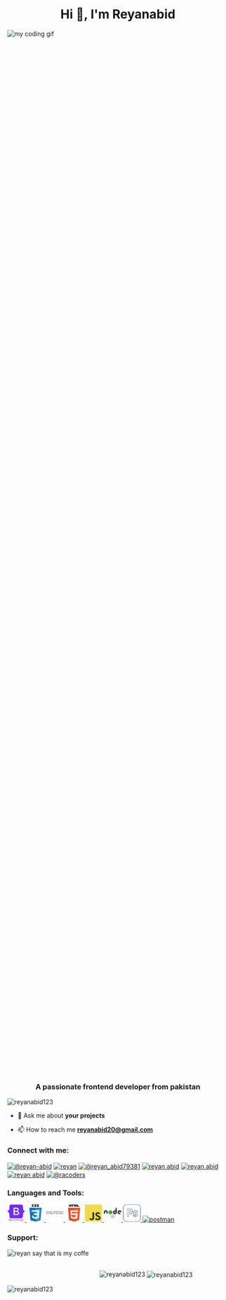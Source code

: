 <!DOCTYPE html>
<html lang="en">
<head>
    <meta charset="UTF-8">
    <meta name="viewport" content="width=device-width, initial-scale=1.0">
    <title>Document</title>
</head>
<body>
    <h1 align="center">Hi 👋, I'm Reyanabid</h1>
    <img  style="float: right; height: 60vh; width: 90vh;" src="https://camo.githubusercontent.com/19db51af5f90f1b152bc0b9078f5fe97053955be5074f03f17019c70345bdcdb/68747470733a2f2f6d69726f2e6d656469756d2e636f6d2f6d61782f313336302f302a37513379765349765f7430696f4a2d5a2e676966" alt="my coding gif">
<h3 align="center">A passionate frontend developer from pakistan</h3>

<p align="left"> <img src="https://komarev.com/ghpvc/?username=reyanabid123&label=Profile%20views&color=0e75b6&style=flat" alt="reyanabid123" /> </p>

- 💬 Ask me about **your projects**

- 📫 How to reach me **reyanabid20@gmail.com**

<h3 align="left">Connect with me:</h3>
<p align="left">
<a href="https://codepen.io/@reyan-abid" target="blank"><img align="center" src="https://raw.githubusercontent.com/rahuldkjain/github-profile-readme-generator/master/src/images/icons/Social/codepen.svg" alt="@reyan-abid" height="30" width="40" /></a>
<a href="https://dev.to/reyan" target="blank"><img align="center" src="https://raw.githubusercontent.com/rahuldkjain/github-profile-readme-generator/master/src/images/icons/Social/devto.svg" alt="reyan" height="30" width="40" /></a>
<a href="https://twitter.com/@reyan_abid79381" target="blank"><img align="center" src="https://raw.githubusercontent.com/rahuldkjain/github-profile-readme-generator/master/src/images/icons/Social/twitter.svg" alt="@reyan_abid79381" height="30" width="40" /></a>
<a href="https://linkedin.com/in/reyan abid" target="blank"><img align="center" src="https://raw.githubusercontent.com/rahuldkjain/github-profile-readme-generator/master/src/images/icons/Social/linked-in-alt.svg" alt="reyan abid" height="30" width="40" /></a>
<a href="https://stackoverflow.com/users/reyan abid" target="blank"><img align="center" src="https://raw.githubusercontent.com/rahuldkjain/github-profile-readme-generator/master/src/images/icons/Social/stack-overflow.svg" alt="reyan abid" height="30" width="40" /></a>
<a href="https://fb.com/reyan abid" target="blank"><img align="center" src="https://raw.githubusercontent.com/rahuldkjain/github-profile-readme-generator/master/src/images/icons/Social/facebook.svg" alt="reyan abid" height="30" width="40" /></a>
<a href="https://www.youtube.com/c/@racoders" target="blank"><img align="center" src="https://raw.githubusercontent.com/rahuldkjain/github-profile-readme-generator/master/src/images/icons/Social/youtube.svg" alt="@racoders" height="30" width="40" /></a>
</p>

<h3 align="left">Languages and Tools:</h3>
<p align="left"> <a href="https://getbootstrap.com" target="_blank" rel="noreferrer"> <img src="https://raw.githubusercontent.com/devicons/devicon/master/icons/bootstrap/bootstrap-plain-wordmark.svg" alt="bootstrap" width="40" height="40"/> </a> <a href="https://www.w3schools.com/css/" target="_blank" rel="noreferrer"> <img src="https://raw.githubusercontent.com/devicons/devicon/master/icons/css3/css3-original-wordmark.svg" alt="css3" width="40" height="40"/> </a> <a href="https://expressjs.com" target="_blank" rel="noreferrer"> <img src="https://raw.githubusercontent.com/devicons/devicon/master/icons/express/express-original-wordmark.svg" alt="express" width="40" height="40"/> </a> <a href="https://www.w3.org/html/" target="_blank" rel="noreferrer"> <img src="https://raw.githubusercontent.com/devicons/devicon/master/icons/html5/html5-original-wordmark.svg" alt="html5" width="40" height="40"/> </a> <a href="https://developer.mozilla.org/en-US/docs/Web/JavaScript" target="_blank" rel="noreferrer"> <img src="https://raw.githubusercontent.com/devicons/devicon/master/icons/javascript/javascript-original.svg" alt="javascript" width="40" height="40"/> </a> <a href="https://nodejs.org" target="_blank" rel="noreferrer"> <img src="https://raw.githubusercontent.com/devicons/devicon/master/icons/nodejs/nodejs-original-wordmark.svg" alt="nodejs" width="40" height="40"/> </a> <a href="https://www.photoshop.com/en" target="_blank" rel="noreferrer"> <img src="https://raw.githubusercontent.com/devicons/devicon/master/icons/photoshop/photoshop-line.svg" alt="photoshop" width="40" height="40"/> </a> <a href="https://postman.com" target="_blank" rel="noreferrer"> <img src="https://www.vectorlogo.zone/logos/getpostman/getpostman-icon.svg" alt="postman" width="40" height="40"/> </a> </p>

<h3 align="left">Support:</h3>
<p><a href="https://www.buymeacoffee.com/reyan say that is my coffe"> <img align="left" src="https://cdn.buymeacoffee.com/buttons/v2/default-yellow.png" height="50" width="210" alt="reyan say that is my coffe" /></a></p><br><br>

<p><img align="left" src="https://github-readme-stats.vercel.app/api/top-langs?username=reyanabid123&show_icons=true&locale=en&layout=compact" alt="reyanabid123" /></p>

<p>&nbsp;<img align="center" src="https://github-readme-stats.vercel.app/api?username=reyanabid123&show_icons=true&locale=en" alt="reyanabid123" /></p>

<p><img align="center" src="https://github-readme-streak-stats.herokuapp.com/?user=reyanabid123&" alt="reyanabid123" /></p>

</body>
</html>

